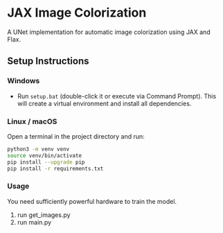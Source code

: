 # JAX Image Colorization

A UNet implementation for automatic image colorization using JAX and Flax.

## Setup Instructions

### Windows
- Run `setup.bat` (double-click it or execute via Command Prompt). This will create a virtual environment and install all dependencies.

### Linux / macOS
Open a terminal in the project directory and run:
```bash
python3 -m venv venv
source venv/bin/activate
pip install --upgrade pip
pip install -r requirements.txt
```

### Usage
You need sufficiently powerful hardware to train the model.
1. run get_images.py
2. run main.py